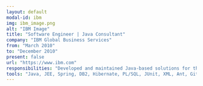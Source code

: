 ```yaml
---
layout: default
modal-id: ibm
img: ibm_image.png
alt: "IBM Image"
title: "Software Engineer | Java Consultant"
company: "IBM Global Business Services"
from: "March 2010"
to: "December 2010"
present: false
url: "https://www.ibm.com"
responsibilities: "Developed and maintained Java-based solutions for the Department of Immigration and Citizenship (DIAC), focusing on visa processing applications."
tools: "Java, JEE, Spring, DB2, Hibernate, PL/SQL, JUnit, XML, Ant, Git, Control Centre, RSA, WebSphere, Rational ClearCase, JAXB, EclEmma"
---
```

